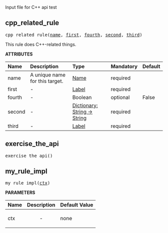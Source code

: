 <!-- Generated with Stardoc: http://skydoc.bazel.build -->

Input file for C++ api test

<a id="#cpp_related_rule"></a>

## cpp_related_rule

<pre>
cpp_related_rule(<a href="#cpp_related_rule-name">name</a>, <a href="#cpp_related_rule-first">first</a>, <a href="#cpp_related_rule-fourth">fourth</a>, <a href="#cpp_related_rule-second">second</a>, <a href="#cpp_related_rule-third">third</a>)
</pre>

This rule does C++-related things.

**ATTRIBUTES**


| Name  | Description | Type | Mandatory | Default |
| :------------- | :------------- | :------------- | :------------- | :------------- |
| <a id="cpp_related_rule-name"></a>name |  A unique name for this target.   | <a href="https://bazel.build/docs/build-ref.html#name">Name</a> | required |  |
| <a id="cpp_related_rule-first"></a>first |  -   | <a href="https://bazel.build/docs/build-ref.html#labels">Label</a> | required |  |
| <a id="cpp_related_rule-fourth"></a>fourth |  -   | Boolean | optional | False |
| <a id="cpp_related_rule-second"></a>second |  -   | <a href="https://bazel.build/docs/skylark/lib/dict.html">Dictionary: String -> String</a> | required |  |
| <a id="cpp_related_rule-third"></a>third |  -   | <a href="https://bazel.build/docs/build-ref.html#labels">Label</a> | required |  |


<a id="#exercise_the_api"></a>

## exercise_the_api

<pre>
exercise_the_api()
</pre>





<a id="#my_rule_impl"></a>

## my_rule_impl

<pre>
my_rule_impl(<a href="#my_rule_impl-ctx">ctx</a>)
</pre>



**PARAMETERS**


| Name  | Description | Default Value |
| :------------- | :------------- | :------------- |
| <a id="my_rule_impl-ctx"></a>ctx |  <p align="center"> - </p>   |  none |


